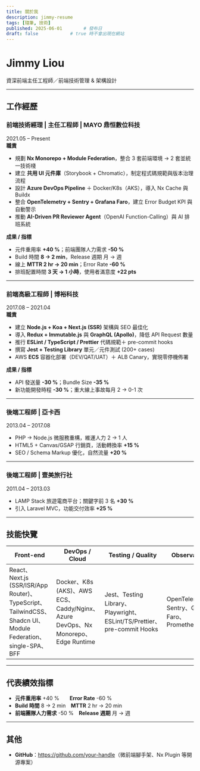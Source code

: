```yaml
---
title: 關於我
description: jimmy-resume
tags: [隨筆, 技術]
published: 2025-06-01        # 發布日
draft: false            # true 時不會出現在網站
---
```


# Jimmy Liou  
資深前端主任工程師／前端技術管理 & 架構設計

---

## 工作經歷

### 前端技術經理 | 主任工程師 | MAYO 鼎恒數位科技
2021.05 – Present  
**職責**  
- 規劃 **Nx Monorepo + Module Federation**，整合 3 套前端環境 → 2 套並統一技術棧  
- 建立 **共用 UI 元件庫**（Storybook + Chromatic），制定程式碼規範與版本治理流程  
- 設計 **Azure DevOps Pipeline** ＋ Docker/K8s（AKS），導入 Nx Cache 與 Buildx  
- 整合 **OpenTelemetry + Sentry + Grafana Faro**，建立 Error Budget KPI 與自動警示  
- 推動 **AI-Driven PR Reviewer Agent**（OpenAI Function-Calling）與 AI 排班系統  

**成果 / 指標**  
- 元件重用率 **+40 %**；前端團隊人力需求 **-50 %**  
- Build 時間 **8 → 2 min**，Release 週期 月 → 週  
- 線上 **MTTR 2 hr → 20 min**；Error Rate **-60 %**  
- 排班配置時間 **3 天 → 1 小時**，使用者滿意度 **+22 pts**

---

### 前端高級工程師 | 博裕科技  
2017.08 – 2021.04  
**職責**  
- 建立 **Node.js + Koa + Next.js (SSR)** 架構與 SEO 最佳化  
- 導入 **Redux + Immutable.js** 與 **GraphQL (Apollo)**，降低 API Request 數量  
- 推行 **ESLint / TypeScript / Prettier** 代碼規範＋ pre-commit hooks  
- 撰寫 **Jest + Testing Library** 單元／元件測試 (200+ cases)  
- AWS **ECS** 容器化部署（DEV/QAT/UAT）＋ ALB Canary，實現零停機佈署  

**成果 / 指標**  
- API 發送量 **-30 %**；Bundle Size **-35 %**  
- 新功能開發時程 **-30 %**；重大線上事故每月 2 → 0-1 次

---

### 後端工程師 | 亞卡西  
2013.04 – 2017.08  
- PHP → Node.js 微服務重構，維運人力 2 → 1 人  
- HTML5 + Canvas/GSAP 行銷頁，活動轉換率 **+15 %**  
- SEO / Schema Markup 優化，自然流量 **+20 %**

---

### 後端工程師 | 壹美旅行社  
2011.04 – 2013.03  
- LAMP Stack 旅遊電商平台；關鍵字前 3 名 **+30 %**  
- 引入 Laravel MVC，功能交付效率 **+25 %**

---

## 技能快覽

| Front-end | DevOps / Cloud | Testing / Quality | Observability | Leadership |
|-----------|----------------|-------------------|---------------|------------|
| React、Next.js (SSR/ISR/App Router)、TypeScript、TailwindCSS、Shadcn UI、Module Federation、single-SPA、BFF | Docker、K8s (AKS)、AWS ECS、Caddy/Nginx、Azure DevOps、Nx Monorepo、Edge Runtime | Jest、Testing Library、Playwright、ESLint/TS/Prettier、pre-commit Hooks | OpenTelemetry、Sentry、Grafana Faro、Prometheus | 技術路線規劃、Sprint 管理、Code Review、Mentoring、跨團隊協作 |

---

## 代表績效指標

- **元件重用率** +40 %　　**Error Rate** -60 %  
- **Build 時間** 8 → 2 min　**MTTR** 2 hr → 20 min  
- **前端團隊人力需求** -50 %　**Release 週期** 月 → 週  

---

## 其他

- **GitHub**：<https://github.com/your-handle>（微前端腳手架、Nx Plugin 等開源專案）  